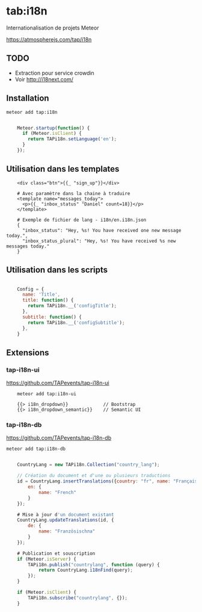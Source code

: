# tab:i18n

Internationalisation de projets Meteor

https://atmospherejs.com/tap/i18n

## TODO

* Extraction pour service crowdin
* Voir http://i18next.com/

## Installation

    meteor add tap:i18n

```javascript

    Meteor.startup(function() {
      if (Meteor.isClient) {
        return TAPi18n.setLanguage('en');
      }
    });

```

## Utilisation dans les templates

```
    <div class="btn">{{_ "sign_up"}}</div>

    # Avec paramètre dans la chaine à traduire
    <template name="messages_today">
      <p>{{_ "inbox_status" "Daniel" count=18}}</p>
    </template>

    # Exemple de fichier de lang - i18n/en.i18n.json
    {
      "inbox_status": "Hey, %s! You have received one new message today.",
      "inbox_status_plural": "Hey, %s! You have received %s new messages today."
    }
```

## Utilisation dans les scripts

```javascript

    Config = {
      name: 'Title',
      title: function() {
        return TAPi18n.__('configTitle');
      },
      subtitle: function() {
        return TAPi18n.__('configSubtitle');
      },
    }

```

## Extensions

### tap-i18n-ui

https://github.com/TAPevents/tap-i18n-ui

```
    meteor add tap:i18n-ui

    {{> i18n_dropdown}}             // Bootstrap
    {{> i18n_dropdown_semantic}}    // Semantic UI
```

### tap-i18n-db

https://github.com/TAPevents/tap-i18n-db

    meteor add tap:i18n-db

```javascript

    CountryLang = new TAPi18n.Collection("country_lang");

    // Création du document et d'une ou plusieurs traductions
    id = CountryLang.insertTranslations({country: "fr", name: "Français"}, {
        en: {
            name: "French"
        }
    });

    # Mise à jour d'un document existant
    CountryLang.updateTranslations(id, {
        de: {
            name: "Französischла"
        }
    });

    # Publication et souscription
    if (Meteor.isServer) {
        TAPi18n.publish("countrylang", function (query) {
            return CountryLang.i18nFind(query);
        });
    }

    if (Meteor.isClient) {
        TAPi18n.subscribe("countrylang", {});
    }

```




